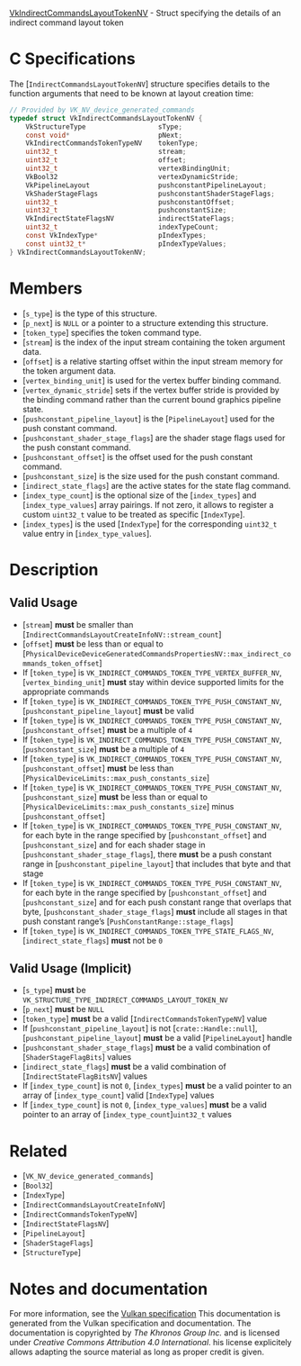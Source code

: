 [VkIndirectCommandsLayoutTokenNV](https://www.khronos.org/registry/vulkan/specs/1.3-extensions/man/html/VkIndirectCommandsLayoutTokenNV.html) - Struct specifying the details of an indirect command layout token

# C Specifications
The [`IndirectCommandsLayoutTokenNV`] structure specifies details to the
function arguments that need to be known at layout creation time:
```c
// Provided by VK_NV_device_generated_commands
typedef struct VkIndirectCommandsLayoutTokenNV {
    VkStructureType                  sType;
    const void*                      pNext;
    VkIndirectCommandsTokenTypeNV    tokenType;
    uint32_t                         stream;
    uint32_t                         offset;
    uint32_t                         vertexBindingUnit;
    VkBool32                         vertexDynamicStride;
    VkPipelineLayout                 pushconstantPipelineLayout;
    VkShaderStageFlags               pushconstantShaderStageFlags;
    uint32_t                         pushconstantOffset;
    uint32_t                         pushconstantSize;
    VkIndirectStateFlagsNV           indirectStateFlags;
    uint32_t                         indexTypeCount;
    const VkIndexType*               pIndexTypes;
    const uint32_t*                  pIndexTypeValues;
} VkIndirectCommandsLayoutTokenNV;
```

# Members
- [`s_type`] is the type of this structure.
- [`p_next`] is `NULL` or a pointer to a structure extending this structure.
- [`token_type`] specifies the token command type.
- [`stream`] is the index of the input stream containing the token argument data.
- [`offset`] is a relative starting offset within the input stream memory for the token argument data.
- [`vertex_binding_unit`] is used for the vertex buffer binding command.
- [`vertex_dynamic_stride`] sets if the vertex buffer stride is provided by the binding command rather than the current bound graphics pipeline state.
- [`pushconstant_pipeline_layout`] is the [`PipelineLayout`] used for the push constant command.
- [`pushconstant_shader_stage_flags`] are the shader stage flags used for the push constant command.
- [`pushconstant_offset`] is the offset used for the push constant command.
- [`pushconstant_size`] is the size used for the push constant command.
- [`indirect_state_flags`] are the active states for the state flag command.
- [`index_type_count`] is the optional size of the [`index_types`] and [`index_type_values`] array pairings. If not zero, it allows to register a custom `uint32_t` value to be treated as specific [`IndexType`].
- [`index_types`] is the used [`IndexType`] for the corresponding `uint32_t` value entry in [`index_type_values`].

# Description
## Valid Usage
-  [`stream`] **must**  be smaller than [`IndirectCommandsLayoutCreateInfoNV::stream_count`]
-  [`offset`] **must**  be less than or equal to [`PhysicalDeviceDeviceGeneratedCommandsPropertiesNV::max_indirect_commands_token_offset`]
-    If [`token_type`] is `VK_INDIRECT_COMMANDS_TOKEN_TYPE_VERTEX_BUFFER_NV`, [`vertex_binding_unit`] **must**  stay within device supported limits for the appropriate commands
-    If [`token_type`] is `VK_INDIRECT_COMMANDS_TOKEN_TYPE_PUSH_CONSTANT_NV`, [`pushconstant_pipeline_layout`] **must**  be valid
-    If [`token_type`] is `VK_INDIRECT_COMMANDS_TOKEN_TYPE_PUSH_CONSTANT_NV`, [`pushconstant_offset`] **must**  be a multiple of `4`
-    If [`token_type`] is `VK_INDIRECT_COMMANDS_TOKEN_TYPE_PUSH_CONSTANT_NV`, [`pushconstant_size`] **must**  be a multiple of `4`
-    If [`token_type`] is `VK_INDIRECT_COMMANDS_TOKEN_TYPE_PUSH_CONSTANT_NV`, [`pushconstant_offset`] **must**  be less than [`PhysicalDeviceLimits::max_push_constants_size`]
-    If [`token_type`] is `VK_INDIRECT_COMMANDS_TOKEN_TYPE_PUSH_CONSTANT_NV`, [`pushconstant_size`] **must**  be less than or equal to [`PhysicalDeviceLimits::max_push_constants_size`] minus [`pushconstant_offset`]
-    If [`token_type`] is `VK_INDIRECT_COMMANDS_TOKEN_TYPE_PUSH_CONSTANT_NV`, for each byte in the range specified by [`pushconstant_offset`] and [`pushconstant_size`] and for each shader stage in [`pushconstant_shader_stage_flags`], there  **must**  be a push constant range in [`pushconstant_pipeline_layout`] that includes that byte and that stage
-    If [`token_type`] is `VK_INDIRECT_COMMANDS_TOKEN_TYPE_PUSH_CONSTANT_NV`, for each byte in the range specified by [`pushconstant_offset`] and [`pushconstant_size`] and for each push constant range that overlaps that byte, [`pushconstant_shader_stage_flags`] **must**  include all stages in that push constant range’s [`PushConstantRange::stage_flags`]
-    If [`token_type`] is `VK_INDIRECT_COMMANDS_TOKEN_TYPE_STATE_FLAGS_NV`, [`indirect_state_flags`] **must**  not be `0`

## Valid Usage (Implicit)
-  [`s_type`] **must**  be `VK_STRUCTURE_TYPE_INDIRECT_COMMANDS_LAYOUT_TOKEN_NV`
-  [`p_next`] **must**  be `NULL`
-  [`token_type`] **must**  be a valid [`IndirectCommandsTokenTypeNV`] value
-    If [`pushconstant_pipeline_layout`] is not [`crate::Handle::null`], [`pushconstant_pipeline_layout`] **must**  be a valid [`PipelineLayout`] handle
-  [`pushconstant_shader_stage_flags`] **must**  be a valid combination of [`ShaderStageFlagBits`] values
-  [`indirect_state_flags`] **must**  be a valid combination of [`IndirectStateFlagBitsNV`] values
-    If [`index_type_count`] is not `0`, [`index_types`] **must**  be a valid pointer to an array of [`index_type_count`] valid [`IndexType`] values
-    If [`index_type_count`] is not `0`, [`index_type_values`] **must**  be a valid pointer to an array of [`index_type_count`]`uint32_t` values

# Related
- [`VK_NV_device_generated_commands`]
- [`Bool32`]
- [`IndexType`]
- [`IndirectCommandsLayoutCreateInfoNV`]
- [`IndirectCommandsTokenTypeNV`]
- [`IndirectStateFlagsNV`]
- [`PipelineLayout`]
- [`ShaderStageFlags`]
- [`StructureType`]

# Notes and documentation
For more information, see the [Vulkan specification](https://www.khronos.org/registry/vulkan/specs/1.3-extensions/html/vkspec.html)
This documentation is generated from the Vulkan specification and documentation.
The documentation is copyrighted by *The Khronos Group Inc.* and is licensed under *Creative Commons Attribution 4.0 International*.
his license explicitely allows adapting the source material as long as proper credit is given.
        
